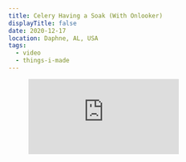 ```yaml
---
title: Celery Having a Soak (With Onlooker)
displayTitle: false
date: 2020-12-17
location: Daphne, AL, USA
tags:
  - video
  - things-i-made
---
```

<figure class="align-none">
  <div class="ratio ratio--16x9">
    <iframe 
        src="https://player.vimeo.com/video/493421979?loop=1&amp;autoplay=1&amp;muted=1"
        loading="lazy"
        frameborder="0"
        allow="autoplay; fullscreen"
        allowfullscreen></iframe>
  </div>
</figure>
